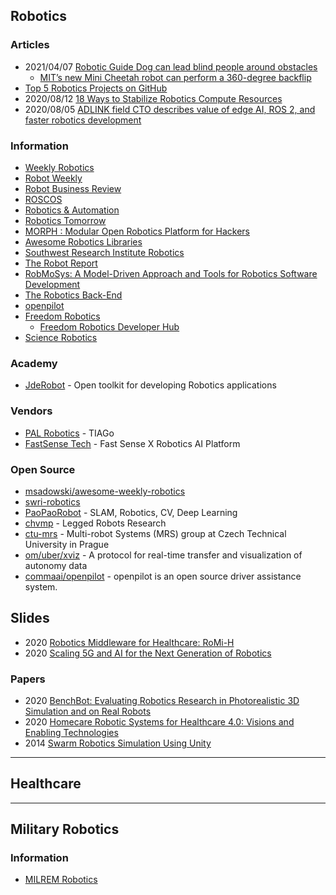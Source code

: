 ## Robotics


### Articles
- 2021/04/07 [Robotic Guide Dog can lead blind people around obstacles](https://www.inceptivemind.com/robotic-guide-dog-lead-blind-people-around-obstacles/18458/)
    - [MIT’s new Mini Cheetah robot can perform a 360-degree backflip](https://www.inceptivemind.com/mits-new-mini-cheetah-robot-perform-360-degree-backflip/7064/)
- [Top 5 Robotics Projects on GitHub](http://www.penvon.com/b/robotics-projects-github-cm596)
- 2020/08/12 [18 Ways to Stabilize Robotics Compute Resources](https://www.freedomrobotics.ai/blog/18-ways-to-stabilize-robotics-compute-resources)
- 2020/08/05 [ADLINK field CTO describes value of edge AI, ROS 2, and faster robotics development](https://www.therobotreport.com/adlink-cto-describes-value-edge-ai-ros-2-faster-robotics-development/)


### Information
- [Weekly Robotics](https://weeklyrobotics.com/)
- [Robot Weekly](http://robotweekly.org/)
- [Robot Business Review](https://www.roboticsbusinessreview.com/)
- [ROSCOS](https://www.rocos.io/)
- [Robotics & Automation](https://roboticsandautomationnews.com/)
- [Robotics Tomorrow](https://www.roboticstomorrow.com/)
- [MORPH : Modular Open Robotics Platform for Hackers](https://hackaday.io/project/25730-morph-modular-open-robotics-platform-for-hackers)
- [Awesome Robotics Libraries](http://jslee02.github.io/awesome-robotics-libraries/)
- [Southwest Research Institute Robotics](https://www.swri.org/industries/industrial-robotics-automation)
- [The Robot Report](https://www.therobotreport.com/)
- [RobMoSys: A Model-Driven Approach and Tools for Robotics Software Development](https://www.eclipse.org/community/eclipse_newsletter/2020/july/3.php)
- [The Robotics Back-End](https://roboticsbackend.com/) 
- [openpilot](https://comma.ai/)
- [Freedom Robotics](https://freedomrobotics.ai/)
    - [Freedom Robotics Developer Hub](https://docs.freedomrobotics.ai/)
- [Science Robotics](https://robotics.sciencemag.org/)


### Academy
- [JdeRobot](https://jderobot.github.io/) - Open toolkit for developing Robotics applications


### Vendors
- [PAL Robotics](https://pal-robotics.com/) - TIAGo
- [FastSense Tech](https://www.fastsense.tech/robotics_ai) - Fast Sense X Robotics AI Platform


### Open Source
- [msadowski/awesome-weekly-robotics](https://github.com/msadowski/awesome-weekly-robotics)
- [swri-robotics](https://github.com/swri-robotics)
- [PaoPaoRobot](https://github.com/PaoPaoRobot) - SLAM, Robotics, CV, Deep Learning
- [chvmp](https://github.com/chvmp) - Legged Robots Research
- [ctu-mrs](https://github.com/ctu-mrs) - Multi-robot Systems (MRS) group at Czech Technical University in Prague
- [om/uber/xviz](https://github.com/uber/xviz) - A protocol for real-time transfer and visualization of autonomy data
- [commaai/openpilot](https://github.com/commaai/openpilot) - openpilot is an open source driver assistance system.


## Slides
- 2020 [Robotics Middleware for Healthcare: RoMi-H](https://www.cgh.com.sg/chart/Documents/RoMi-H%20Webinar%20Part%201.pdf)
- 2020 [Scaling 5G and AI for the Next Generation of Robotics](https://www.qualcomm.com/media/documents/files/presentation-scaling-5g-and-ai-for-the-next-generation-of-robotics.pdf)


### Papers
- 2020 [BenchBot: Evaluating Robotics Research in Photorealistic 3D Simulation and on Real Robots](https://arxiv.org/pdf/2008.00635.pdf)
- 2020 [Homecare Robotic Systems for Healthcare 4.0: Visions and Enabling Technologies](https://ieeexplore.ieee.org/stamp/stamp.jsp?arnumber=9079593)
- 2014 [Swarm Robotics Simulation Using Unity](https://www.researchgate.net/publication/269701693_Swarm_Robotics_Simulation_Using_Unity)


-------------------------------------
## Healthcare



-------------------------------------
## Military Robotics


### Information
- [MILREM Robotics](https://milremrobotics.com/)


